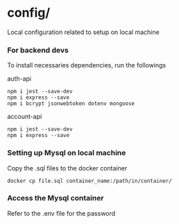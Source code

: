 # config/

Local configuration related to setup on local machine

### For backend devs

To install necessaries dependencies, run the followings

auth-api

```
npm i jest --save-dev
npm i express --save
npm i bcrypt jsonwebtoken dotenv mongoose
```

account-api

```
npm i jest --save-dev
npm i express --save
```

### Setting up Mysql on local machine

Copy the .sql files to the docker container

```
docker cp file.sql container_name:/path/in/container/
```

### Access the Mysql container

Refer to the .env file for the password
